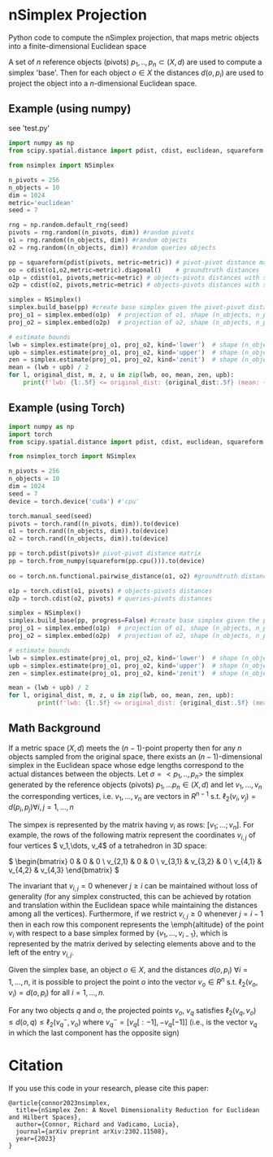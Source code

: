 # nSimplex Projection
Python code to compute the nSimplex projection, that maps metric objects into a finite-dimensional Euclidean space

A set of $n$ reference objects (pivots) $p_1,..,p_n \subset (X,d)$ are used to compute a simplex 'base'. Then for each object $o \in X$ the distances $d(o,p_i)$ are used to project the object into a $n$-dimensional Euclidean space.

## Example (using numpy)
see 'test.py'
```python 
import numpy as np
from scipy.spatial.distance import pdist, cdist, euclidean, squareform

from nsimplex import NSimplex

n_pivots = 256
n_objects = 10
dim = 1024
metric='euclidean'
seed = 7

rng = np.random.default_rng(seed)
pivots = rng.random((n_pivots, dim)) #random pivots
o1 = rng.random((n_objects, dim)) #random objects
o2 = rng.random((n_objects, dim)) #random queries objects

pp = squareform(pdist(pivots, metric=metric)) # pivot-pivot distance matrix with shape (n_pivots, n_pivots)
oo = cdist(o1,o2,metric=metric).diagonal()    # groundtruth distances
o1p = cdist(o1, pivots,metric=metric) # objects-pivots distances with shape (n_objects, n_pivots)
o2p = cdist(o2, pivots,metric=metric) # objects-pivots distances with shape (n_objects, n_pivots)

simplex = NSimplex()  
simplex.build_base(pp) #create base simplex given the pivot-pivot distance matrix 
proj_o1 = simplex.embed(o1p)  # projection of o1, shape (n_objects, n_pivots)
proj_o2 = simplex.embed(o2p)  # projection of o2, shape (n_objects, n_pivots)

# estimate bounds
lwb = simplex.estimate(proj_o1, proj_o2, kind='lower')  # shape (n_objects,)
upb = simplex.estimate(proj_o1, proj_o2, kind='upper')  # shape (n_objects,)
zen = simplex.estimate(proj_o1, proj_o2, kind='zenit')  # shape (n_objects,)
mean = (lwb + upb) / 2
for l, original_dist, m, z, u in zip(lwb, oo, mean, zen, upb):
    print(f'lwb: {l:.5f} <= original_dist: {original_dist:.5f} (mean: {m:.5f} - zen: {z:.5f}) <= upb: {u:.5f}')

```
## Example (using Torch)
```python 
import numpy as np
import torch
from scipy.spatial.distance import pdist, cdist, euclidean, squareform

from nsimplex_torch import NSimplex

n_pivots = 256
n_objects = 10
dim = 1024
seed = 7
device = torch.device('cuda') #'cpu'

torch.manual_seed(seed)
pivots = torch.rand((n_pivots, dim)).to(device)
o1 = torch.rand((n_objects, dim)).to(device)
o2 = torch.rand((n_objects, dim)).to(device)

pp = torch.pdist(pivots)# pivot-pivot distance matrix 
pp = torch.from_numpy(squareform(pp.cpu())).to(device)
        
oo = torch.nn.functional.pairwise_distance(o1, o2) #groundtruth distances

o1p = torch.cdist(o1, pivots) # objects-pivots distances 
o2p = torch.cdist(o2, pivots) # queries-pivots distances 

simplex = NSimplex()  
simplex.build_base(pp, progress=False) #create base simplex given the pivot-pivot distance matrix 
proj_o1 = simplex.embed(o1p)  # projection of o1, shape (n_objects, n_pivots)
proj_o2 = simplex.embed(o2p)  # projection of o2, shape (n_objects, n_pivots)

# estimate bounds
lwb = simplex.estimate(proj_o1, proj_o2, kind='lower')  # shape (n_objects,)
upb = simplex.estimate(proj_o1, proj_o2, kind='upper')  # shape (n_objects,)
zen = simplex.estimate(proj_o1, proj_o2, kind='zenit')  # shape (n_objects,)

mean = (lwb + upb) / 2
for l, original_dist, m, z, u in zip(lwb, oo, mean, zen, upb):
        print(f'lwb: {l:.5f} <= original_dist: {original_dist:.5f} (mean: {m:.5f} - zen: {z:.5f}) <= upb: {u:.5f}')
```


## Math Background
If a metric space $(X,d)$ meets the $(n-1)$-point property then for any $n$  objects sampled from the original space, there exists an $(n-1)$-dimensional     simplex in the Euclidean space whose edge lengths correspond to the  actual distances between the objects.
Let $\sigma=<p_1,..,p_n>$  the simplex generated by the reference objects (pivots)  $p_1,\dots p_n \in (X,d)$  and let $v_1,\dots,v_n$  the corresponding vertices, i.e. $v_1,...,v_n$ are vectors in $R^{n-1}$ s.t. $\ell_2(v_i,v_j)=d(p_i,p_j) \forall i,j=1, \dots, n$

The simpex is  represented by the matrix having $v_i$ as rows: $[v_1;...;v_n]$. For example, the rows of the following matrix represent the coordinates $v_{i,j}$ of four vertices $ v_1,\dots, v_4$ of a tetrahedron in 3D space:

$
\begin{bmatrix}
0		&	0		&	0		\\
v_{2,1}	&	0		&	0		\\
v_{3,1}	&	v_{3,2}	&	0	\\
v_{4,1}	&	v_{4,2}	&	v_{4,3}
\end{bmatrix}
$

The invariant that $v_{i,j} = 0$ whenever $j \ge i$ can be  maintained without loss of generality (for any simplex constructed, this can be achieved by rotation and translation within the Euclidean space while maintaining the distances among all the vertices). Furthermore, if we restrict $v_{i,j} \ge 0$ whenever $j = i-1$ then in each row this component represents the \emph{altitude} of the point $v_i$ with respect to a base simplex formed by $\{ v_1, \dots,  v_{i-1}\}$, which is  represented by the matrix derived by selecting elements above and to the left of the entry $v_{i,j}$.


Given the simplex base, an object $o \in X$, and the distances $d(o,p_i)$  $\forall i=1,\dots,n$, it is possible to project the point $o$ into the vector  $v_o\in R^n$ s.t.  $\ell_2(v_o,v_i)=d(o, p_i)$ for all $i=1,\dots,n$.

For any two objects $q$ and $o$, the projected points $v_o$, $v_q$ satisfies $\ell_2(v_q,v_o)\leq d(o,q)\leq \ell_2(v_q^-,v_o)$ where $v_q^-= \left[v_q[: -1],-v_q[-1]\right]$ (i.e., is the vector $v_q$ in which the last component has the opposite sign)

# Citation
If you use this code in your research, please cite this paper:
```
@article{connor2023nsimplex,
  title={nSimplex Zen: A Novel Dimensionality Reduction for Euclidean and Hilbert Spaces},
  author={Connor, Richard and Vadicamo, Lucia},
  journal={arXiv preprint arXiv:2302.11508},
  year={2023}
}
```
